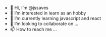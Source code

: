 - 👋 Hi, I’m @jssaves
- 👀 I’m interested in learn as an hobby
- 🌱 I’m currently learning javascript and react
- 💞️ I’m looking to collaborate on ...
- 📫 How to reach me ...

<!---
jssaves/jssaves is a ✨ special ✨ repository because its `README.md` (this file) appears on your GitHub profile.
You can click the Preview link to take a look at your changes.
--->
